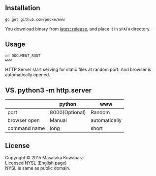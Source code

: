 Installation
---------------

```sh
go get github.com/pocke/www
```

You download binary from [latest release](https://github.com/pocke/www/releases/latest), and place it in `$PATH` directory.

Usage
---------

```sh
cd DOCUMENT_ROOT
www
```

HTTP Server start serving for static files at random port. And browser is automatically opened.

VS. python3 -m http.server
-------------------------

|              | python         | www |
| ---          | -----          | --- |
| port         | 8000(Optional) | Random |
| browser open | Manual         | automatically |
| command name | long           | short |

License
----------

Copyright &copy; 2015 Masataka Kuwabara  
Licensed [NYSL](http://www.kmonos.net/nysl/) ([English page](http://www.kmonos.net/nysl/index.en.html))  
NYSL is same as public domain.
